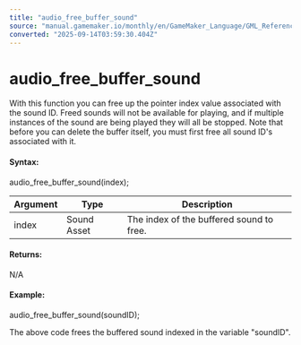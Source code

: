 ```yaml
---
title: "audio_free_buffer_sound"
source: "manual.gamemaker.io/monthly/en/GameMaker_Language/GML_Reference/Asset_Management/Audio/Audio_Buffers/audio_free_buffer_sound.htm"
converted: "2025-09-14T03:59:30.404Z"
---
```


# audio\_free\_buffer\_sound

With this function you can free up the pointer index value associated with the sound ID. Freed sounds will not be available for playing, and if multiple instances of the sound are being played they will all be stopped. Note that before you can delete the buffer itself, you must first free all sound ID's associated with it.

#### Syntax:

audio\_free\_buffer\_sound(index);

| Argument | Type | Description |
| --- | --- | --- |
| index | Sound Asset | The index of the buffered sound to free. |

#### Returns:

N/A

#### Example:

audio\_free\_buffer\_sound(soundID);

The above code frees the buffered sound indexed in the variable "soundID".